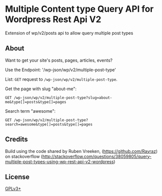# Multiple Content type Query API for Wordpress Rest Api V2

Extension of wp/v2/posts api to allow query multiple post types


## About

Want to get your site's posts, pages, articles, events?

Use the Endpoint: '/wp-json/wp/v2/multiple-post-type'

List: `GET` request to `/wp-json/wp/v2/multiple-post-type`.

Get the page with slug "about-me": 

`GET /wp-json/wp/v2/multiple-post-type?slug=about-me&type[]=posts&type[]=pages`

Search term "awesome": 

`GET /wp-json/wp/v2/multiple-post-type?search=awesome&type[]=posts&type[]=pages`


## Credits

Build using the code shared by Ruben Vreeken, (https://github.com/Rayraz)
on stackoverflow (http://stackoverflow.com/questions/38059805/query-multiple-post-types-using-wp-rest-api-v2-wordpress)


## License

[GPLv3+](http://www.gnu.org/licenses/gpl-3.0.html)

